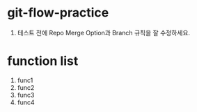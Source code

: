 # git-flow-practice

1. 테스트 전에 Repo Merge Option과 Branch 규칙을 잘 수정하세요.

# function list

1. func1
1. func2
1. func3
1. func4

